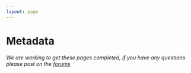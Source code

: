 ```yaml
---
layout: page
---
```


# Metadata

*We are working to get these pages completed, if you have any questions please post on the [forums](http://forums.anchorcms.com/)*
